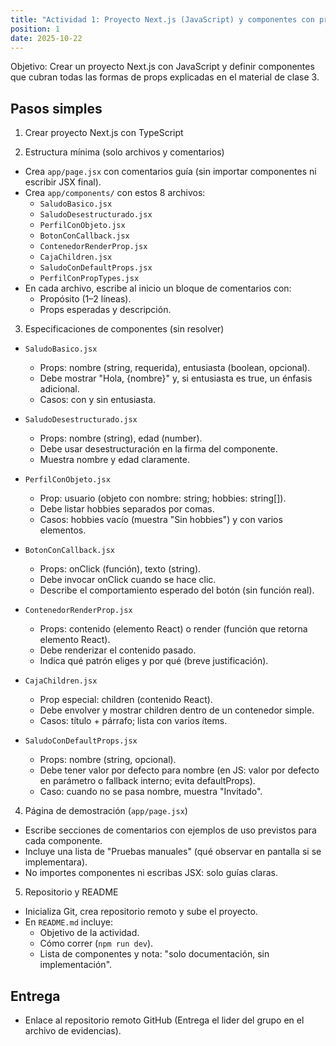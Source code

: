```yaml
---
title: "Actividad 1: Proyecto Next.js (JavaScript) y componentes con props"
position: 1
date: 2025-10-22
---
```


Objetivo: Crear un proyecto Next.js con JavaScript y definir componentes que cubran todas las formas de props explicadas en el material de clase 3.

## Pasos simples
1) Crear proyecto Next.js con TypeScript

2) Estructura mínima (solo archivos y comentarios)
- Crea `app/page.jsx` con comentarios guía (sin importar componentes ni escribir JSX final).
- Crea `app/components/` con estos 8 archivos:
  - `SaludoBasico.jsx`
  - `SaludoDesestructurado.jsx`
  - `PerfilConObjeto.jsx`
  - `BotonConCallback.jsx`
  - `ContenedorRenderProp.jsx`
  - `CajaChildren.jsx`
  - `SaludoConDefaultProps.jsx`
  - `PerfilConPropTypes.jsx`
- En cada archivo, escribe al inicio un bloque de comentarios con:
  - Propósito (1–2 líneas).
  - Props esperadas y descripción.

3) Especificaciones de componentes (sin resolver)
- `SaludoBasico.jsx`
  - Props: nombre (string, requerida), entusiasta (boolean, opcional).
  - Debe mostrar "Hola, {nombre}" y, si entusiasta es true, un énfasis adicional.
  - Casos: con y sin entusiasta.

- `SaludoDesestructurado.jsx`
  - Props: nombre (string), edad (number).
  - Debe usar desestructuración en la firma del componente.
  - Muestra nombre y edad claramente.

- `PerfilConObjeto.jsx`
  - Prop: usuario (objeto con nombre: string; hobbies: string[]).
  - Debe listar hobbies separados por comas.
  - Casos: hobbies vacío (muestra "Sin hobbies") y con varios elementos.

- `BotonConCallback.jsx`
  - Props: onClick (función), texto (string).
  - Debe invocar onClick cuando se hace clic.
  - Describe el comportamiento esperado del botón (sin función real).

- `ContenedorRenderProp.jsx`
  - Props: contenido (elemento React) o render (función que retorna elemento React).
  - Debe renderizar el contenido pasado.
  - Indica qué patrón eliges y por qué (breve justificación).

- `CajaChildren.jsx`
  - Prop especial: children (contenido React).
  - Debe envolver y mostrar children dentro de un contenedor simple.
  - Casos: título + párrafo; lista con varios ítems.

- `SaludoConDefaultProps.jsx`
  - Props: nombre (string, opcional).
  - Debe tener valor por defecto para nombre (en JS: valor por defecto en parámetro o fallback interno; evita defaultProps).
  - Caso: cuando no se pasa nombre, muestra "Invitado".

4) Página de demostración (`app/page.jsx`)
- Escribe secciones de comentarios con ejemplos de uso previstos para cada componente.
- Incluye una lista de "Pruebas manuales" (qué observar en pantalla si se implementara).
- No importes componentes ni escribas JSX: solo guías claras.

5) Repositorio y README
- Inicializa Git, crea repositorio remoto y sube el proyecto.
- En `README.md` incluye:
  - Objetivo de la actividad.
  - Cómo correr (`npm run dev`).
  - Lista de componentes y nota: "solo documentación, sin implementación".


## Entrega
- Enlace al repositorio remoto GitHub (Entrega el lider del grupo en el archivo de evidencias).


